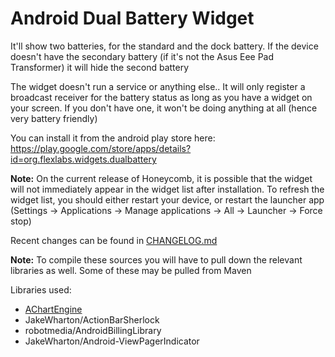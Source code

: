 Android Dual Battery Widget
===========================
It'll show two batteries, for the standard and the dock battery. If the device doesn't have the secondary battery 
(if it's not the Asus Eee Pad Transformer) it will hide the second battery 

The widget doesn't run a service or anything else.. It will only register a broadcast receiver for the battery status 
as long as you have a widget on your screen. If you don't have one, it won't be doing anything at all (hence very battery friendly)

You can install it from the android play store here: https://play.google.com/store/apps/details?id=org.flexlabs.widgets.dualbattery

**Note:** On the current release of Honeycomb, it is possible that the widget will not immediately 
appear in the widget list after installation. To refresh the widget list, you should either restart your device, 
or restart the launcher app (Settings -> Applications -> Manage applications -> All -> Launcher -> Force stop)

Recent changes can be found in [CHANGELOG.md](https://github.com/artiomchi/Dual-Battery-Widget/blob/master/CHANGELOG.md "Dual Battery Widget changelog")

**Note:** To compile these sources you will have to pull down the relevant libraries as well. Some of these may be pulled from Maven

Libraries used:

 * [AChartEngine](https://code.google.com/p/achartengine/)
 * JakeWharton/ActionBarSherlock
 * robotmedia/AndroidBillingLibrary
 * JakeWharton/Android-ViewPagerIndicator
